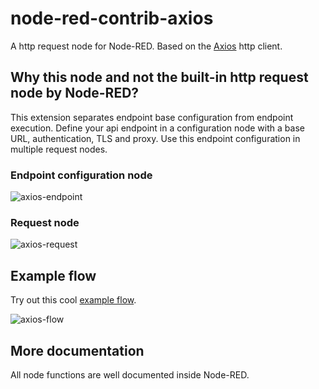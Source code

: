 # node-red-contrib-axios

A http request node for Node-RED.
Based on the [Axios](https://www.npmjs.com/package/axios) http client.

## Why this node and not the built-in http request node by Node-RED?

This extension separates endpoint base configuration from endpoint execution.
Define your api endpoint in a configuration node with a base URL, authentication, TLS and proxy.
Use this endpoint configuration in multiple request nodes.

### Endpoint configuration node

![axios-endpoint](https://raw.githubusercontent.com/steineey/node-red-contrib-axios/master/examples/axios-endpoint.png)

### Request node

![axios-request](https://raw.githubusercontent.com/steineey/node-red-contrib-axios/master/examples/axios-request.png)

## Example flow

Try out this cool [example flow](https://github.com/steineey/node-red-contrib-axios/blob/master/examples/axios-flow.json).

![axios-flow](https://raw.githubusercontent.com/steineey/node-red-contrib-axios/master/examples/axios-flow.png)

## More documentation

All node functions are well documented inside Node-RED.